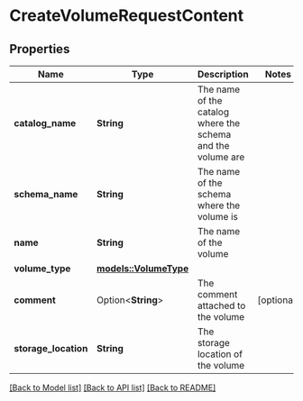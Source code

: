 # CreateVolumeRequestContent

## Properties

Name | Type | Description | Notes
------------ | ------------- | ------------- | -------------
**catalog_name** | **String** | The name of the catalog where the schema and the volume are | 
**schema_name** | **String** | The name of the schema where the volume is | 
**name** | **String** | The name of the volume | 
**volume_type** | [**models::VolumeType**](VolumeType.md) |  | 
**comment** | Option<**String**> | The comment attached to the volume | [optional]
**storage_location** | **String** | The storage location of the volume | 

[[Back to Model list]](../README.md#documentation-for-models) [[Back to API list]](../README.md#documentation-for-api-endpoints) [[Back to README]](../README.md)


